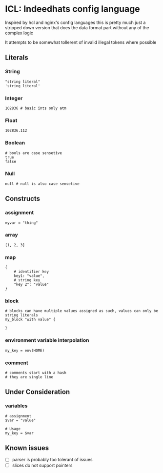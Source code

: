 # ICL: Indeedhats config language

Inspired by hcl and nginx's config languages this is pretty much just a stripped down version that does the data format
part without any of the complex logic

It attempts to be somewhat tollerent of invalid illegal tokens where possible

## Literals
### String
```hcl
"string literal"
'string literal'
```

### Integer
```hcl
102836 # basic ints only atm
```

### Float
```hcl
102836.112
```

### Boolean
```hcl
# bools are case sensetive
true
false
```

### Null
```hcl
null # null is also case sensetive
```

## Constructs

### assignment
```hcl
myvar = "thing"
```

### array
```hcl
[1, 2, 3]
```

### map
```hcl
{
    # identifier key
    key1: "value",
    # string key
    "key 2": "value"
}
```

### block
```hcl
# blocks can have multiple values assigned as such, values can only be string literals
my_block "with value" {

}
```

### environment variable interpolation
```hcl
my_key = env(HOME)
```

### comment
```hcl
# comments start with a hash
# they are single line
```

## Under Consideration
### variables
```hcl
# assignment
$var = "value"

# Usage
my_key = $var
```


## Known issues
- [ ] parser is probably too tolerant of issues
- [ ] slices do not support pointers
